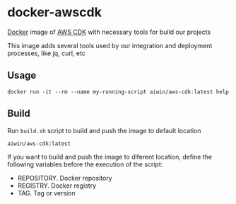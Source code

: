 docker-awscdk
=============

[Docker](https://www.docker.com/) image of [AWS CDK](https://aws.amazon.com/es/cli/) with necessary tools for build our projects

This image adds several tools used by our integration and deployment processes, like jq, curl, etc

Usage
--------------

    docker run -it --rm --name my-running-script aiwin/aws-cdk:latest help


Build
--------------

Run `build.sh` script to build and push the image to default location

    aiwin/aws-cdk:latest

If you want to build and push the image to diferent location, define the following
variables before the execution of the script:

- REPOSITORY. Docker repository
- REGISTRY. Docker registry
- TAG. Tag or version
